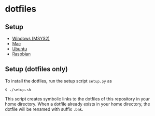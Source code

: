 # dotfiles
## Setup

- [Windows (MSYS2)][1]
- [Mac][2]
- [Ubuntu][3]
- [Raspbian][4]

## Setup (dotfiles only)

To install the dotfiles, run the setup script `setup.py` as

```shell
$ ./setup.sh
```

This script creates symbolic links to the dotfiles of this repository
in your home directory.
When a dotfile already exists in your home directory,
the dotfile will be renamed with suffix `.bak`.


[1]: https://github.com/yusekiya/dotfiles/wiki#windows-msys2
[2]: https://github.com/yusekiya/mac_setup#setup-of-mac
[3]: https://github.com/yusekiya/ubuntu_setup#setup-ubuntu-1604-with-ansible
[4]: https://github.com/yusekiya/raspi3_setup#setup-raspi3-with-ansible
